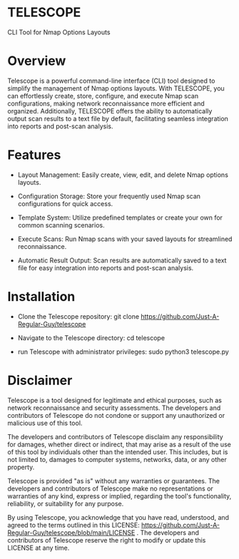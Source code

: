 # TELESCOPE
CLI Tool for Nmap Options Layouts

# Overview

Telescope is a powerful command-line interface (CLI) tool designed to simplify the management of Nmap options layouts. With TELESCOPE, you can effortlessly create, store, configure, and execute Nmap scan configurations, making network reconnaissance more efficient and organized. Additionally, TELESCOPE offers the ability to automatically output scan results to a text file by default, facilitating seamless integration into reports and post-scan analysis.

# Features

- Layout Management: 
 Easily create, view, edit, and delete Nmap options layouts.

- Configuration Storage: 
     Store your frequently used Nmap scan configurations for quick access.

- Template System: 
     Utilize predefined templates or create your own for common scanning scenarios.

- Execute Scans: 
     Run Nmap scans with your saved layouts for streamlined reconnaissance.

- Automatic Result Output: 
     Scan results are automatically saved to a text file for easy integration into reports and post-scan analysis.

# Installation

- Clone the Telescope repository:
     git clone https://github.com/Just-A-Regular-Guy/telescope

- Navigate to the Telescope directory:
     cd telescope

- run Telescope with administrator privileges:
     sudo python3 telescope.py

# Disclaimer

Telescope is a tool designed for legitimate and ethical purposes, such as network reconnaissance and security assessments. The developers and contributors of Telescope do not condone or support any unauthorized or malicious use of this tool.

The developers and contributors of Telescope disclaim any responsibility for damages, whether direct or indirect, that may arise as a result of the use of this tool by individuals other than the intended user. This includes, but is not limited to, damages to computer systems, networks, data, or any other property.

Telescope is provided "as is" without any warranties or guarantees. The developers and contributors of Telescope make no representations or warranties of any kind, express or implied, regarding the tool's functionality, reliability, or suitability for any purpose.

By using Telescope, you acknowledge that you have read, understood, and agreed to the terms outlined in this LICENSE: https://github.com/Just-A-Regular-Guy/telescope/blob/main/LICENSE . The developers and contributors of Telescope reserve the right to modify or update this LICENSE at any time.

